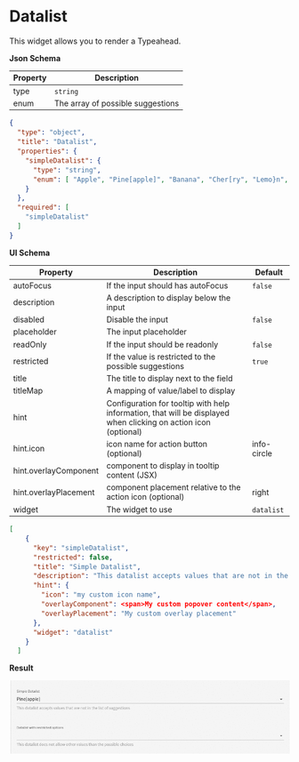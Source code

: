 # Datalist

This widget allows you to render a Typeahead.

**Json Schema**

| Property | Description |
|---|---|
| type | `string` |
| enum | The array of possible suggestions |


```json
{
  "type": "object",
  "title": "Datalist",
  "properties": {
    "simpleDatalist": {
      "type": "string",
      "enum": [ "Apple", "Pine[apple]", "Banana", "Cher[ry", "Lemo}n", "Grapefruit" ]
    }
  },
  "required": [
    "simpleDatalist"
  ]
}
```

**UI Schema**

| Property | Description | Default |
|---|---|---|
| autoFocus | If the input should has autoFocus | `false` |
| description | A description to display below the input |  |
| disabled | Disable the input | `false` |
| placeholder | The input placeholder |  |
| readOnly | If the input should be readonly | `false` |
| restricted | If the value is restricted to the possible suggestions | `true` |
| title | The title to display next to the field |  |
| titleMap | A mapping of value/label to display |  |
| hint | Configuration for tooltip with help information, that will be displayed when clicking on action icon (optional) | |
| hint.icon | icon name for action button (optional) | info-circle |
| hint.overlayComponent | component to display in tooltip content (JSX) | |
| hint.overlayPlacement | component placement relative to the action icon (optional) | right |
| widget | The widget to use | `datalist` |

```json
[
    {
      "key": "simpleDatalist",
      "restricted": false,
      "title": "Simple Datalist",
      "description": "This datalist accepts values that are not in the list of suggestions",
      "hint": {
        "icon": "my custom icon name",
        "overlayComponent": <span>My custom popover content</span>,
        "overlayPlacement": "My custom overlay placement"
      },
      "widget": "datalist"
    }
  ]
```

**Result**

![Datalist](screenshot.gif)
